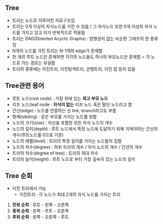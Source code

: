 ## Tree
* 트리는 노드로 이루어진 자료구조임
* 트리는 0개 이상의 자식노드를 가진 수 있음 / 그 자식노드 또한 0개 이상의 자식 노드를 가지고 있고 이가 반복적으로 적용됨
* 트리는 DAG(Directed Acyclic Graphs) : 방향성이 없는 비순환 그래프의 한 종류임
* N개의 노드를 가진 트리는 N-1개의 edge가 존재함
* 한 개의 루트 노드만 존재하면 각각의 노드들도 하나의 부모노드만 존재함 = 각 노드로 가는 경로는 유일함
* 트리의 종류에는 이진트리, 이진탐색트리, 균형트리, 이진 힙 등이 있음

## Tree관련 용어
* 루트 노드(root node) : 가장 위에 있는 **최고 부모 노드**
* 리프 노드(leaf node : **자식이 없는** 리프 노드 혹은 말단 노드라고 함
* 간선(edge) : 노드를 연결하는 선 link, branch라고도 부름
* 형제(sibiling) : 같은 부모를 가지는 노드를 칭함
* 노드의 크기(size) : 자신을 포함한 모든 자식 노드의 개수
* 노드의 깊이(depth) : 루트 노드에서 특정 노드에 도달하기 위해 거쳐야하는 간선의 개수(루트노드를 0으로 기준)
* 노드의 레벨(level) : 트리의 특정 깊이를 가지는 노드들의 집합
* 노드의 차수(degree) : 하위 트리의 개수 / 자식 노드의 개수 / 간선의 개수
* 트리의 차수(degree of tree) : 트리의 최대 차수
* 트리의 높이(height) : 루트 노드로 부터 가장 깊숙히 있는 노드의 깊이

## Tree 순회
* 이진 트리에서 가능
  * 이진트리 : 각 노드가 최대 2개의 자식 노드를 가지는 트리
1. **전위 순회** : 루트 - 왼쪽 - 오른쪽 
2. **중위 순회** : 왼쪽 - 루트 - 오른쪽
3. **후위 순회** : 왼쪽 - 오른쪽 - 루트
